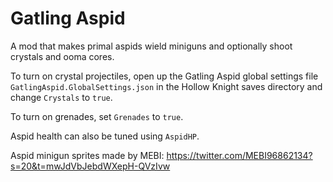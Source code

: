 # Gatling Aspid

A mod that makes primal aspids wield miniguns and optionally shoot crystals and ooma cores.

To turn on crystal projectiles, open up the Gatling Aspid global settings file `GatlingAspid.GlobalSettings.json` in the Hollow Knight saves directory and change `Crystals` to `true`.

To turn on grenades, set `Grenades` to `true`.

Aspid health can also be tuned using `AspidHP`.

Aspid minigun sprites made by MEBI:
https://twitter.com/MEBI96862134?s=20&t=mwJdVbJebdWXepH-QVzIvw
